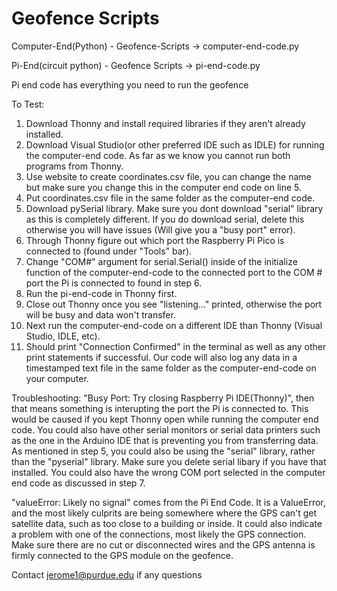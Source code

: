 # Geofence Scripts

Computer-End(Python) - Geofence-Scripts -> computer-end-code.py

Pi-End(circuit python) - Geofence Scripts -> pi-end-code.py 

Pi end code has everything you need to run the geofence

To Test: 
1. Download Thonny and install required libraries if they aren't already installed.
2. Download Visual Studio(or other preferred IDE such as IDLE) for running the computer-end code. As far as we know you cannot run both programs from Thonny.
3. Use website to create coordinates.csv file, you can change the name but make sure you change this in the computer end code on line 5.
4. Put coordinates.csv file in the same folder as the computer-end code.
5. Download pySerial library. Make sure you dont download "serial" library as this is completely different. If you do download serial, delete this otherwise you will have issues (Will give you a "busy port" error).
6. Through Thonny figure out which port the Raspberry Pi Pico is connected to (found under "Tools" bar).
7. Change "COM#" argument for serial.Serial() inside of the initialize function of the computer-end-code to the connected port to the COM # port the Pi is connected to found in step 6.
8. Run the pi-end-code in Thonny first.
9. Close out Thonny once you see "listening..." printed, otherwise the port will be busy and data won't transfer.
10. Next run the computer-end-code on a different IDE than Thonny (Visual Studio, IDLE, etc).
11. Should print "Connection Confirmed" in the terminal as well as any other print statements if successful. Our code will also log any data in a timestamped text file in the same folder as the computer-end-code on your computer.

Troubleshooting:
"Busy Port: Try closing Raspberry Pi IDE(Thonny)", then that means something is interupting the port the Pi is connected to. This would be caused if you kept Thonny open while running the computer end code. You could also have other serial monitors or serial data printers such as the one in the Arduino IDE that is preventing you from transferring data. As mentioned in step 5, you could also be using the "serial" library, rather than the "pyserial" library. Make sure you delete serial libary if you have that installed. You could also have the wrong COM port selected in the computer end code as discussed in step 7.

"valueError: Likely no signal" comes from the Pi End Code. It is a ValueError, and the most likely culprits are being somewhere where the GPS can't get satellite data, such as too close to a building or inside. It could also indicate a problem with one of the connections, most likely the GPS connection. Make sure there are no cut or disconnected wires and the GPS antenna is firmly connected to the GPS module on the geofence.

Contact jerome1@purdue.edu if any questions
